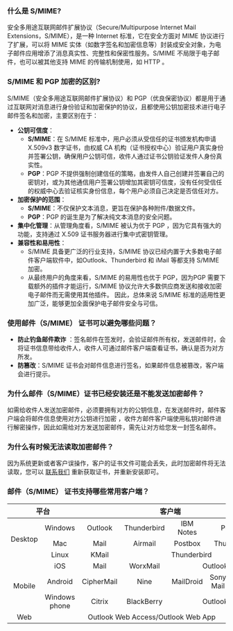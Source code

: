 ### 什么是 S/MIME?
安全多用途互联网邮件扩展协议（Secure/Multipurpose Internet Mail Extensions，S/MIME），是一种 Internet 标准，它在安全方面对 MIME 协议进行了扩展，可以将 MIME 实体（如数字签名和加密信息等）封装成安全对象，为电子邮件应用增添了消息真实性、完整性和保密性服务。S/MIME 不局限于电子邮件，也可以被其他支持  MIME 的传输机制使用，如 HTTP 。

### S/MIME 和 PGP 加密的区别?
  S/MIME（安全多用途互联网邮件扩展协议）和 PGP（优良保密协议）都是用于通过互联网对消息进行身份验证和加密保护的协议，且都使用公钥加密技术进行电子邮件签名和加密，主要区别在于：
- **公钥可信度**：
	- **S/MIME**：在 S/MIME 标准中，用户必须从受信任的证书颁发机构申请 X.509v3 数字证书，由权威 CA 机构（证书授权中心）验证用户真实身份并签署公钥，确保用户公钥可信，收件人通过证书公钥验证发件人身份真实性。
	- **PGP**：PGP 不提供强制创建信任的策略，由发件人自己创建并签署自己的密钥对，或为其他通信用户签署公钥增加其密钥可信度，没有任何受信任的权威中心去验证核实身份信息，每个用户必须自己决定是否信任对方。
- **加密保护的范围**：
	- **S/MIME**：不仅保护文本消息，更旨在保护各种附件/数据文件。
	- **PGP**：PGP 的诞生是为了解决纯文本消息的安全问题。
- **集中化管理**：从管理角度看，S/MIME 被认为优于 PGP ，因为它具有强大的功能，支持通过 X.509 证书服务器进行集中式密钥管理。
- **兼容性和易用性**：
	- S/MIME 具备更广泛的行业支持，S/MIME 协议已经内置于大多数电子邮件客户端软件中，如Outlook、Thunderbird 和 iMail 等都支持 S/MIME 加密。
	- 从最终用户的角度来看，S/MIME 的易用性也优于 PGP，因为PGP 需要下载额外的插件才能运行，S/MIME 协议允许大多数供应商发送和接收加密电子邮件而无需使用其他插件。
因此，总体来说 S/MIME 标准的适用性更加广泛，能够更加全面保护电子邮件安全与可信。

### 使用邮件（S/MIME） 证书可以避免哪些问题？
- **防止钓鱼邮件欺诈** ：签名邮件在签发时，会验证邮件所有权，发送邮件时，会将证书信息带给收件人，收件人可通过邮件客户端查看证书，确认是否为对方所发。
- **防篡改**：S/MIME 证书会对邮件信息进行签名，如果邮件信息被篡改，客户端会进行提示。
 
### 为什么邮件（S/MIME）证书已经安装还是不能发送加密邮件？
如需给收件人发送加密邮件，必须要拥有对方的公钥信息，在发送邮件时，邮件客户端会将邮件信息使用对方公钥进行加密 ，收件方邮件客户端使用私钥对邮件进行解密操作，因此如需给对方发送加密邮件，需先让对方给您发一封签名邮件。

### 为什么有时候无法读取加密邮件？
因为系统更新或者客户误操作，客户的证书文件可能会丢失，此时加密邮件将无法读取，您可以 [联系我们](https://cloud.tencent.com/act/event/connect-service) 重新获取证书，并重新安装即可。

[](id:khd)
### 邮件（S/MIME） 证书支持哪些常用客户端？

<table>
<thead>
  <tr>
    <th colspan="2"  style="text-align:center">平台</th>
    <th colspan="5" style="text-align:center">客户端</th>
  </tr>
</thead>
<tbody>
  <tr>
    <td rowspan="3" style="text-align:center">Desktop</td>
    <td style="text-align:center">Windows</td>
    <td style="text-align:center">Outlook</td>
    <td style="text-align:center">Thunderbird</td>
    <td style="text-align:center">IBM Notes</td>
    <td colspan="2" style="text-align:center">Postbox</td>
  </tr>
  <tr>
    <td style="text-align:center">Mac</td>
    <td style="text-align:center">Mail</td>
    <td style="text-align:center">Airmail</td>
    <td style="text-align:center">Postbox</td>
    <td colspan="2" style="text-align:center">Thunderbird</td>
  </tr>
  <tr>
    <td style="text-align:center">Linux</td>
    <td  style="text-align:center">KMail</td>
    <td colspan="4" style="text-align:center">Thunderbird</td>
  </tr>
  <tr>
    <td rowspan="3" style="text-align:center">Mobile</td>
    <td style="text-align:center">iOS</td>
    <td style="text-align:center">Mail</td>
    <td style="text-align:center">WorxMail</td>
    <td colspan="3" style="text-align:center"> Outlook</td>
  </tr>
  <tr>
    <td style="text-align:center">Android</td>
    <td style="text-align:center">CipherMail</td>
    <td style="text-align:center">Nine</td>
    <td style="text-align:center">MailDroid</td>
    <td style="text-align:center">Sony Mail</td>
    <td style="text-align:center">Outlook</td>
  </tr>
  <tr>
    <td style="text-align:center">Windows phone</td>
    <td style="text-align:center">Citrix</td>
    <td style="text-align:center">BlackBerry</td>
    <td colspan="3" style="text-align:center"> Outlook</td>
  </tr>
  <tr>
    <td style="text-align:center">Web</td>
    <td colspan="6" style="text-align:center">Outlook Web Access/Outlook Web App
		</td>
  </tr>
	</tbody>
 </table>

